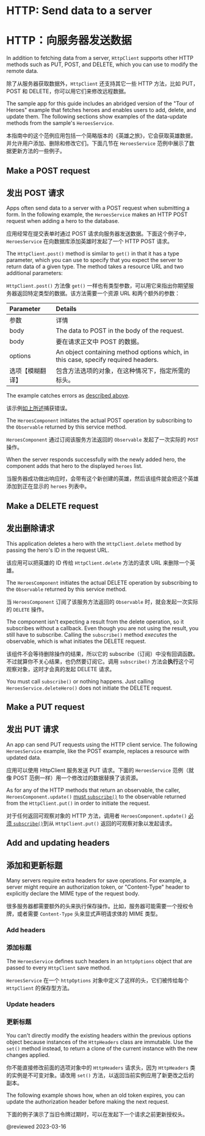 # HTTP&#x3A; Send data to a server

# HTTP：向服务器发送数据

In addition to fetching data from a server, `HttpClient` supports other HTTP methods such as PUT, POST, and DELETE, which you can use to modify the remote data.

除了从服务器获取数据外，`HttpClient` 还支持其它一些 HTTP 方法，比如 PUT，POST 和 DELETE，你可以用它们来修改远程数据。

The sample app for this guide includes an abridged version of the "Tour of Heroes" example that fetches heroes and enables users to add, delete, and update them.
The following sections show examples of the data-update methods from the sample's `HeroesService`.

本指南中的这个范例应用包括一个简略版本的《英雄之旅》，它会获取英雄数据，并允许用户添加、删除和修改它们。下面几节在 `HeroesService` 范例中展示了数据更新方法的一些例子。

## Make a POST request

## 发出 POST 请求

Apps often send data to a server with a POST request when submitting a form.
In the following example, the `HeroesService` makes an HTTP POST request when adding a hero to the database.

应用经常在提交表单时通过 POST 请求向服务器发送数据。下面这个例子中，`HeroesService` 在向数据库添加英雄时发起了一个 HTTP POST 请求。

<code-example header="app/heroes/heroes.service.ts (addHero)" path="http/src/app/heroes/heroes.service.ts" region="addHero"></code-example>

The `HttpClient.post()` method is similar to `get()` in that it has a type parameter, which you can use to specify that you expect the server to return data of a given type.
The method takes a resource URL and two additional parameters:

`HttpClient.post()` 方法像 `get()` 一样也有类型参数，可以用它来指出你期望服务器返回特定类型的数据。该方法需要一个资源 URL 和两个额外的参数：

| Parameter        | Details                                                                            |
| :--------------- | :--------------------------------------------------------------------------------- |
| 参数             | 详情                                                                               |
| body             | The data to POST in the body of the request.                                       |
| body             | 要在请求正文中 POST 的数据。                                                       |
| options          | An object containing method options which, in this case, specify required headers. |
| 选项【模糊翻译】 | 包含方法选项的对象，在这种情况下，指定所需的标头。                                 |

The example catches errors as [described above](guide/http-handle-request-errors#error-details).

该示例[如上所述](guide/http-handle-request-errors#error-details)捕获错误。

The `HeroesComponent` initiates the actual POST operation by subscribing to the `Observable` returned by this service method.

`HeroesComponent` 通过订阅该服务方法返回的 `Observable` 发起了一次实际的 `POST` 操作。

<code-example header="app/heroes/heroes.component.ts (addHero)" path="http/src/app/heroes/heroes.component.ts" region="add-hero-subscribe"></code-example>

When the server responds successfully with the newly added hero, the component adds that hero to the displayed `heroes` list.

当服务器成功做出响应时，会带有这个新创建的英雄，然后该组件就会把这个英雄添加到正在显示的 `heroes` 列表中。

## Make a DELETE request

## 发出删除请求

This application deletes a hero with the `HttpClient.delete` method by passing the hero's ID in the request URL.

该应用可以把英雄的 ID 传给 `HttpClient.delete` 方法的请求 URL 来删除一个英雄。

<code-example header="app/heroes/heroes.service.ts (deleteHero)" path="http/src/app/heroes/heroes.service.ts" region="deleteHero"></code-example>

The `HeroesComponent` initiates the actual DELETE operation by subscribing to the `Observable` returned by this service method.

当 `HeroesComponent` 订阅了该服务方法返回的 `Observable` 时，就会发起一次实际的 `DELETE` 操作。

<code-example header="app/heroes/heroes.component.ts (deleteHero)" path="http/src/app/heroes/heroes.component.ts" region="delete-hero-subscribe"></code-example>

The component isn't expecting a result from the delete operation, so it subscribes without a callback.
Even though you are not using the result, you still have to subscribe.
Calling the `subscribe()` method *executes* the observable, which is what initiates the DELETE request.

该组件不会等待删除操作的结果，所以它的 subscribe（订阅）中没有回调函数。不过就算你不关心结果，也仍然要订阅它。调用 `subscribe()` 方法会**执行**这个可观察对象，这时才会真的发起 DELETE 请求。

<div class="alert is-important">

You must call `subscribe()` or nothing happens.
Just calling `HeroesService.deleteHero()` does not initiate the DELETE request.

</div>

<code-example path="http/src/app/heroes/heroes.component.ts" region="delete-hero-no-subscribe"></code-example>

## Make a PUT request

## 发出 PUT 请求

An app can send PUT requests using the HTTP client service.
The following `HeroesService` example, like the POST example, replaces a resource with updated data.

应用可以使用 HttpClient 服务发送 PUT 请求。下面的 `HeroesService` 范例（就像 POST 范例一样）用一个修改过的数据替换了该资源。

<code-example header="app/heroes/heroes.service.ts (updateHero)" path="http/src/app/heroes/heroes.service.ts" region="updateHero"></code-example>

As for any of the HTTP methods that return an observable, the caller, `HeroesComponent.update()` [must `subscribe()`](guide/http-request-data-from-server#always-subscribe "Why you must always subscribe.") to the observable returned from the `HttpClient.put()` in order to initiate the request.

对于任何返回可观察对象的 HTTP 方法，调用者 `HeroesComponent.update()` [必须 `subscribe()`](guide/http-request-data-from-server#always-subscribe "为什么你必须始终订阅。")到从 `HttpClient.put()` 返回的可观察对象以发起请求。

## Add and updating headers

## 添加和更新标题

Many servers require extra headers for save operations.
For example, a server might require an authorization token, or "Content-Type" header to explicitly declare the MIME type of the request body.

很多服务器都需要额外的头来执行保存操作。比如，服务器可能需要一个授权令牌，或者需要 `Content-Type` 头来显式声明请求体的 MIME 类型。

### Add headers

### 添加标题

The `HeroesService` defines such headers in an `httpOptions` object that are passed to every `HttpClient` save method.

`HeroesService` 在一个 `httpOptions` 对象中定义了这样的头，它们被传给每个 `HttpClient` 的保存型方法。

<code-example header="app/heroes/heroes.service.ts (httpOptions)" path="http/src/app/heroes/heroes.service.ts" region="http-options"></code-example>

### Update headers

### 更新标题

You can't directly modify the existing headers within the previous options
object because instances of the `HttpHeaders` class are immutable.
Use the `set()` method instead, to return a clone of the current instance with the new changes applied.

你不能直接修改前面的选项对象中的 `HttpHeaders` 请求头，因为 `HttpHeaders` 类的实例是不可变对象。请改用 `set()` 方法，以返回当前实例应用了新更改之后的副本。

The following example shows how, when an old token expires, you can update the authorization header before making the next request.

下面的例子演示了当旧令牌过期时，可以在发起下一个请求之前更新授权头。

<code-example linenums="false" path="http/src/app/heroes/heroes.service.ts" region="update-headers"></code-example>

<a id="url-params"></a>

@reviewed 2023-03-16
